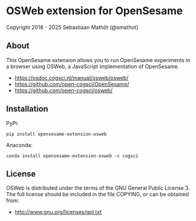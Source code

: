 # OSWeb extension for OpenSesame

Copyright 2018 - 2025 Sebastiaan Mathôt (@smathot)


## About

This OpenSesame extension allows you to run OpenSesame experiments in a browser using OSWeb, a JavaScript implementation of OpenSesame.

- <https://osdoc.cogsci.nl/manual/osweb/osweb/>
- <https://github.com/open-cogsci/OpenSesame/>
- <https://github.com/open-cogsci/osweb/>


## Installation

PyPi:

```
pip install opensesame-extension-osweb
```

Anaconda:

```
conda install opensesame-extension-osweb -c cogsci
```


## License

OSWeb is distributed under the terms of the GNU General Public License 3. The full license should be included in the file COPYING, or can be obtained from:

- <http://www.gnu.org/licenses/gpl.txt>
